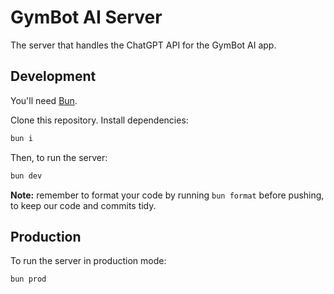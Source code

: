 # GymBot AI Server

The server that handles the ChatGPT API for the GymBot AI app.

## Development

You'll need [Bun](https://bun.sh).

Clone this repository. Install dependencies:

```sh
bun i
```

Then, to run the server:

```sh
bun dev
```

**Note:** remember to format your code by running `bun format` before pushing,
to keep our code and commits tidy.

## Production

To run the server in production mode:

```sh
bun prod
```

